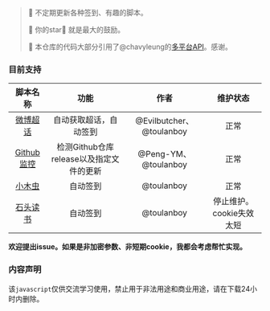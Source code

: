 > 📌 不定期更新各种签到、有趣的脚本。
>
> 📌  你的star🌟 就是最大的鼓励。
>
> 📌  本仓库的代码大部分引用了@chavyleung的[多平台API](https://github.com/chavyleung/scripts/)。感谢。

### 目前支持

|                           脚本名称                           |                  功能                   |           作者           |         维护状态         |
| :----------------------------------------------------------: | :-------------------------------------: | :----------------------: | :----------------------: |
| [微博超话](https://github.com/toulanboy/scripts/tree/master/weibo) |         自动获取超话，自动签到          | @Evilbutcher、@toulanboy |           正常           |
|                        [Github监控](https://github.com/toulanboy/scripts/tree/master/github_detect)                        | 检测Github仓库release以及指定文件的更新 |   @Peng-YM、@toulanboy   |           正常           |
| [小木虫](https://github.com/toulanboy/scripts/tree/master/muchong) |                自动签到                 |        @toulanboy        |           正常           |
| [石头读书](https://github.com/toulanboy/scripts/tree/master/stoneread) |                自动签到                 |        @toulanboy        | 停止维护。cookie失效太短 |

**欢迎提出issue。如果是非加密参数、非短期cookie，我都会考虑帮忙实现。** 

### 内容声明

该`javascript`仅供交流学习使用，禁止用于非法用途和商业用途，请在下载24小时内删除。

### 






